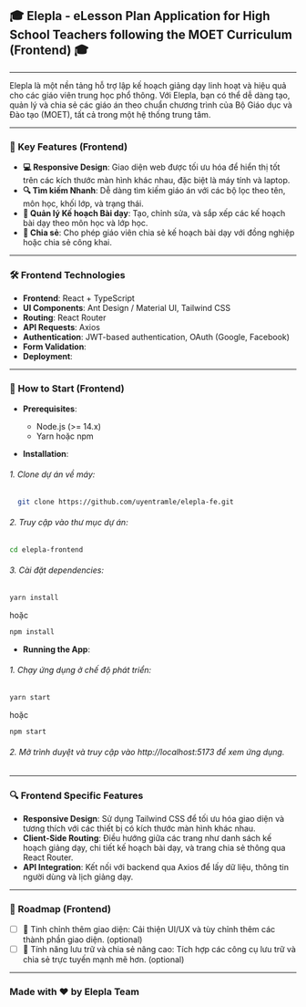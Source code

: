 ## 🎓 Elepla - eLesson Plan Application for High School Teachers following the MOET Curriculum (Frontend) 🎓 

---

Elepla là một nền tảng hỗ trợ lập kế hoạch giảng dạy linh hoạt và hiệu quả cho các giáo viên trung học phổ thông. Với Elepla, bạn có thể dễ dàng tạo, quản lý và chia sẻ các giáo án theo chuẩn chương trình của Bộ Giáo dục và Đào tạo (MOET), tất cả trong một hệ thống trung tâm.

---

### 🚀 Key Features (Frontend)

- **💻 Responsive Design**: Giao diện web được tối ưu hóa để hiển thị tốt trên các kích thước màn hình khác nhau, đặc biệt là máy tính và laptop.
- **🔍 Tìm kiếm Nhanh**: Dễ dàng tìm kiếm giáo án với các bộ lọc theo tên, môn học, khối lớp, và trạng thái.
- **📄 Quản lý Kế hoạch Bài dạy**: Tạo, chỉnh sửa, và sắp xếp các kế hoạch bài dạy theo môn học và lớp học.
- **👥 Chia sẻ**: Cho phép giáo viên chia sẻ kế hoạch bài dạy với đồng nghiệp hoặc chia sẻ công khai.

---

### 🛠️ Frontend Technologies

- **Frontend**: React + TypeScript
- **UI Components**: Ant Design / Material UI, Tailwind CSS
- **Routing**: React Router
- **API Requests**: Axios
- **Authentication**: JWT-based authentication, OAuth (Google, Facebook)
- **Form Validation**: 
- **Deployment**:

---

### 📖 How to Start (Frontend)

- **Prerequisites**:
  - Node.js (>= 14.x)
  - Yarn hoặc npm

- **Installation**:
###### 1. Clone dự án về máy:
```sh
  git clone https://github.com/uyentramle/elepla-fe.git
```
###### 2. Truy cập vào thư mục dự án: 
```sh
cd elepla-frontend
```
###### 3. Cài đặt dependencies: 
```sh
yarn install
```
hoặc 
```sh 
npm install
```

- **Running the App**:
###### 1. Chạy ứng dụng ở chế độ phát triển:
```sh
yarn start
```
hoặc
```sh
npm start
```
###### 2. Mở trình duyệt và truy cập vào http://localhost:5173 để xem ứng dụng.

---

### 🔍 Frontend Specific Features

- **Responsive Design**: Sử dụng Tailwind CSS để tối ưu hóa giao diện và tương thích với các thiết bị có kích thước màn hình khác nhau.
- **Client-Side Routing**: Điều hướng giữa các trang như danh sách kế hoạch giảng dạy, chi tiết kế hoạch bài dạy, và trang chia sẻ thông qua React Router.
- **API Integration**: Kết nối với backend qua Axios để lấy dữ liệu, thông tin người dùng và lịch giảng dạy.

---

### 🎯 Roadmap (Frontend)

- [ ] 🎨 Tinh chỉnh thêm giao diện: Cải thiện UI/UX và tùy chỉnh thêm các thành phần giao diện. (optional)
- [ ] 📄 Tính năng lưu trữ và chia sẻ nâng cao: Tích hợp các công cụ lưu trữ và chia sẻ trực tuyến mạnh mẽ hơn. (optional)

---

### Made with ❤️ by Elepla Team
